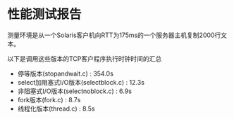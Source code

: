 # 性能测试报告

测量环境是从一个Solaris客户机向RTT为175ms的一个服务器主机复制2000行文本。

以下是调用这些版本的TCP客户程序执行时钟时间的汇总

- 停等版本(stopandwait.c)                    :   354.0s
- select加阻塞式I/O版本(selectblock.c)        :   12.3s
- 非阻塞式I/O版本(selectnoblock.c)            :   6.9s
- fork版本(fork.c)                           :   8.7s
- 线程化版本(thread.c)                        :   8.5s 
